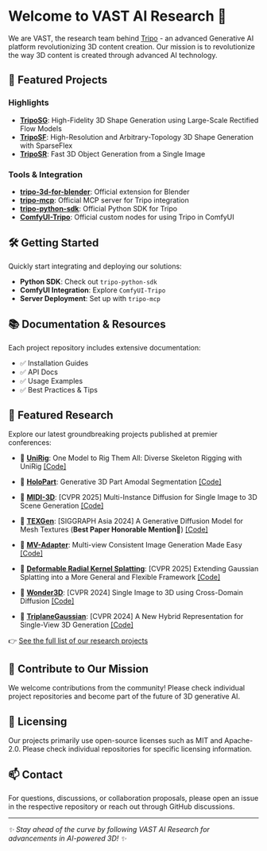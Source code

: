 # Welcome to VAST AI Research 👋

We are VAST, the research team behind [Tripo](https://www.tripo3d.ai) - an advanced Generative AI platform revolutionizing 3D content creation. Our mission is to revolutionize the way 3D content is created through advanced AI technology.

## 🌟 Featured Projects

### Highlights

- **[TripoSG](https://github.com/VAST-AI-Research/TripoSG)**: High-Fidelity 3D Shape Generation using Large-Scale Rectified Flow Models
- **[TripoSF](https://github.com/VAST-AI-Research/TripoSF)**: High-Resolution and Arbitrary-Topology 3D Shape Generation with SparseFlex
- **[TripoSR](https://github.com/VAST-AI-Research/TripoSR)**: Fast 3D Object Generation from a Single Image

### Tools & Integration
- **[tripo-3d-for-blender](https://github.com/VAST-AI-Research/tripo-3d-for-blender)**: Official extension for Blender
- **[tripo-mcp](https://github.com/VAST-AI-Research/tripo-mcp)**: Official MCP server for Tripo integration
- **[tripo-python-sdk](https://github.com/VAST-AI-Research/tripo-python-sdk)**: Official Python SDK for Tripo
- **[ComfyUI-Tripo](https://github.com/VAST-AI-Research/ComfyUI-Tripo)**: Official custom nodes for using Tripo in ComfyUI

## 🛠️ Getting Started

Quickly start integrating and deploying our solutions:
- **Python SDK**: Check out `tripo-python-sdk`
- **ComfyUI Integration**: Explore `ComfyUI-Tripo`
- **Server Deployment**: Set up with `tripo-mcp`

## 📚 Documentation & Resources

Each project repository includes extensive documentation:
- ✅ Installation Guides
- ✅ API Docs
- ✅ Usage Examples
- ✅ Best Practices & Tips

## 🔬 Featured Research

Explore our latest groundbreaking projects published at premier conferences:

- 🏅 **[UniRig](https://github.com/VAST-AI-Research/UniRig)**: One Model to Rig Them All: Diverse Skeleton Rigging with UniRig [[Code]](https://github.com/VAST-AI-Research/UniRig)

- 🏅 **[HoloPart](https://github.com/VAST-AI-Research/HoloPart)**: Generative 3D Part Amodal Segmentation [[Code]](https://github.com/VAST-AI-Research/HoloPart)

- 🏅 **[MIDI-3D](https://github.com/VAST-AI-Research/MIDI-3D)**: [CVPR 2025] Multi-Instance Diffusion for Single Image to 3D Scene Generation [[Code]](https://github.com/VAST-AI-Research/MIDI-3D)

- 🏅 **[TEXGen](https://cvmi-lab.github.io/TEXGen/)**: [SIGGRAPH Asia 2024] A Generative Diffusion Model for Mesh Textures (**Best Paper Honorable Mention🎉**) [[Code]](https://github.com/CVMI-Lab/TEXGen)

- 🏅 **[MV-Adapter](https://huanngzh.github.io/MV-Adapter-Page/)**: Multi-view Consistent Image Generation Made Easy [[Code]](https://github.com/huanngzh/MV-Adapter)

- 🏅 **[Deformable Radial Kernel Splatting](https://github.com/VAST-AI-Research/Deformable-Radial-Kernel-Splatting)**: [CVPR 2025] Extending Gaussian Splatting into a More General and Flexible Framework [[Code]](https://github.com/VAST-AI-Research/Deformable-Radial-Kernel-Splatting)

- 🏅 **[Wonder3D](https://www.xxlong.site/Wonder3D/)**: [CVPR 2024] Single Image to 3D using Cross-Domain Diffusion [[Code]](https://github.com/xxlong0/Wonder3D)

- 🏅 **[TriplaneGaussian](https://github.com/VAST-AI-Research/TriplaneGaussian)**: [CVPR 2024] A New Hybrid Representation for Single-View 3D Generation [[Code]](https://github.com/VAST-AI-Research/TriplaneGaussian)

👉 [See the full list of our research projects](https://github.com/VAST-AI-Research/.github/blob/main/RESEARCH.md)

## 🤝 Contribute to Our Mission

We welcome contributions from the community! Please check individual project repositories and become part of the future of 3D generative AI.

## 📄 Licensing

Our projects primarily use open-source licenses such as MIT and Apache-2.0. Please check individual repositories for specific licensing information.

## 📫 Contact

For questions, discussions, or collaboration proposals, please open an issue in the respective repository or reach out through GitHub discussions.

---

*✨ Stay ahead of the curve by following VAST AI Research for advancements in AI-powered 3D! ✨*
